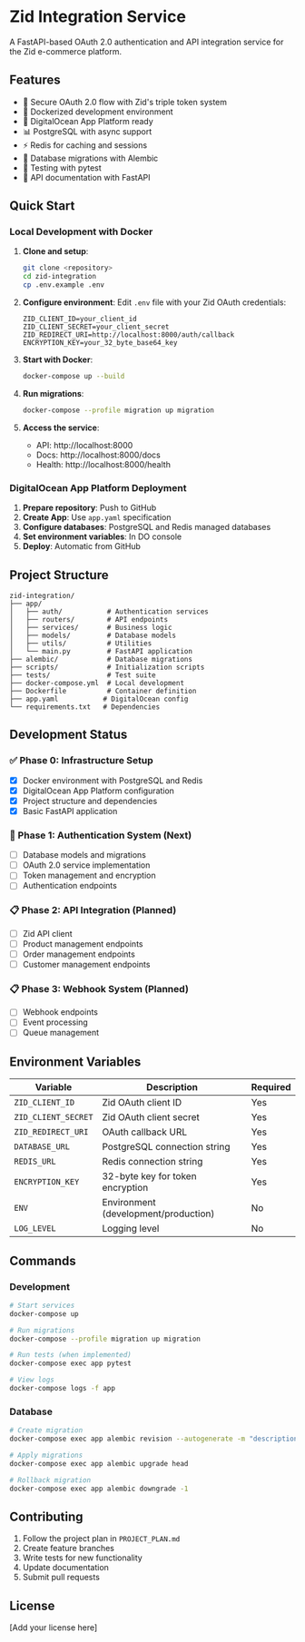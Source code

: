 # Zid Integration Service

A FastAPI-based OAuth 2.0 authentication and API integration service for the Zid e-commerce platform.

## Features

- 🔐 Secure OAuth 2.0 flow with Zid's triple token system
- 🐳 Dockerized development environment
- 🌊 DigitalOcean App Platform ready
- 📊 PostgreSQL with async support
- ⚡ Redis for caching and sessions
- 🔄 Database migrations with Alembic
- 🧪 Testing with pytest
- 📝 API documentation with FastAPI

## Quick Start

### Local Development with Docker

1. **Clone and setup**:
   ```bash
   git clone <repository>
   cd zid-integration
   cp .env.example .env
   ```

2. **Configure environment**:
   Edit `.env` file with your Zid OAuth credentials:
   ```env
   ZID_CLIENT_ID=your_client_id
   ZID_CLIENT_SECRET=your_client_secret
   ZID_REDIRECT_URI=http://localhost:8000/auth/callback
   ENCRYPTION_KEY=your_32_byte_base64_key
   ```

3. **Start with Docker**:
   ```bash
   docker-compose up --build
   ```

4. **Run migrations**:
   ```bash
   docker-compose --profile migration up migration
   ```

5. **Access the service**:
   - API: http://localhost:8000
   - Docs: http://localhost:8000/docs
   - Health: http://localhost:8000/health

### DigitalOcean App Platform Deployment

1. **Prepare repository**: Push to GitHub
2. **Create App**: Use `app.yaml` specification
3. **Configure databases**: PostgreSQL and Redis managed databases
4. **Set environment variables**: In DO console
5. **Deploy**: Automatic from GitHub

## Project Structure

```
zid-integration/
├── app/
│   ├── auth/           # Authentication services
│   ├── routers/        # API endpoints
│   ├── services/       # Business logic
│   ├── models/         # Database models
│   ├── utils/          # Utilities
│   └── main.py         # FastAPI application
├── alembic/            # Database migrations
├── scripts/            # Initialization scripts
├── tests/              # Test suite
├── docker-compose.yml  # Local development
├── Dockerfile          # Container definition
├── app.yaml           # DigitalOcean config
└── requirements.txt   # Dependencies
```

## Development Status

### ✅ Phase 0: Infrastructure Setup
- [x] Docker environment with PostgreSQL and Redis
- [x] DigitalOcean App Platform configuration
- [x] Project structure and dependencies
- [x] Basic FastAPI application

### 🚧 Phase 1: Authentication System (Next)
- [ ] Database models and migrations
- [ ] OAuth 2.0 service implementation
- [ ] Token management and encryption
- [ ] Authentication endpoints

### 📋 Phase 2: API Integration (Planned)
- [ ] Zid API client
- [ ] Product management endpoints
- [ ] Order management endpoints
- [ ] Customer management endpoints

### 📋 Phase 3: Webhook System (Planned)
- [ ] Webhook endpoints
- [ ] Event processing
- [ ] Queue management

## Environment Variables

| Variable | Description | Required |
|----------|-------------|----------|
| `ZID_CLIENT_ID` | Zid OAuth client ID | Yes |
| `ZID_CLIENT_SECRET` | Zid OAuth client secret | Yes |
| `ZID_REDIRECT_URI` | OAuth callback URL | Yes |
| `DATABASE_URL` | PostgreSQL connection string | Yes |
| `REDIS_URL` | Redis connection string | Yes |
| `ENCRYPTION_KEY` | 32-byte key for token encryption | Yes |
| `ENV` | Environment (development/production) | No |
| `LOG_LEVEL` | Logging level | No |

## Commands

### Development
```bash
# Start services
docker-compose up

# Run migrations
docker-compose --profile migration up migration

# Run tests (when implemented)
docker-compose exec app pytest

# View logs
docker-compose logs -f app
```

### Database
```bash
# Create migration
docker-compose exec app alembic revision --autogenerate -m "description"

# Apply migrations
docker-compose exec app alembic upgrade head

# Rollback migration
docker-compose exec app alembic downgrade -1
```

## Contributing

1. Follow the project plan in `PROJECT_PLAN.md`
2. Create feature branches
3. Write tests for new functionality
4. Update documentation
5. Submit pull requests

## License

[Add your license here]